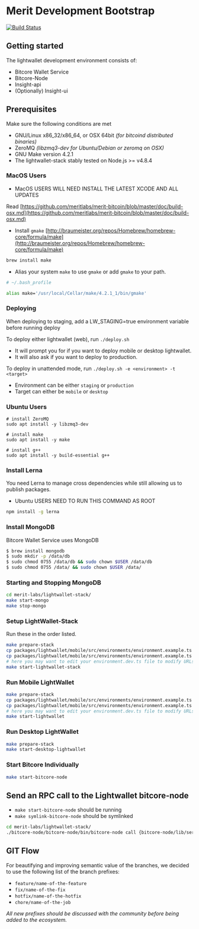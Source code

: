 # Merit Development Bootstrap

[![Build Status](https://jenkins.merit.me/buildStatus/icon?job=lightwallet-stack/master)](https://jenkins.merit.me/job/lightwallet-stack)

## Getting started
The lightwallet development environment consists of:
* Bitcore Wallet Service
* Bitcore-Node
* Insight-api
* (Optionally) Insight-ui

## Prerequisites

Make sure the following conditions are met

- GNU/Linux x86_32/x86_64, or OSX 64bit *(for bitcoind distributed binaries)*
- ZeroMQ *(libzmq3-dev for Ubuntu/Debian or zeromq on OSX)*
- GNU Make version 4.2.1
- The lightwallet-stack stably tested on Node.js >= v4.8.4

### MacOS Users
* MacOS USERS WILL NEED INSTALL THE LATEST XCODE AND ALL UPDATES

Read [https://github.com/meritlabs/merit-bitcoin/blob/master/doc/build-osx.md](https://github.com/meritlabs/merit-bitcoin/blob/master/doc/build-osx.md)

- Install `gmake` [http://braumeister.org/repos/Homebrew/homebrew-core/formula/make](http://braumeister.org/repos/Homebrew/homebrew-core/formula/make)

```sh
brew install make
```

- Alias your system `make` to use `gmake` or add `gmake` to your path.

```sh
# ~/.bash_profile

alias make='/usr/local/Cellar/make/4.2.1_1/bin/gmake'
```

### Deploying
When deploying to staging, add a LW_STAGING=true environment variable before running deploy

To deploy either lightwallet (web), run `./deploy.sh`
* It will prompt you for if you want to deploy mobile or desktop lightwallet. 
* It will also ask if you want to deploy to production.

To deploy in unattended mode, run `./deploy.sh -e <environment> -t <target>`
* Environment can be either `staging` or `production`
* Target can either be `mobile` or `desktop`


### Ubuntu Users
```
# install ZeroMQ
sudo apt install -y libzmq3-dev

# install make
sudo apt install -y make

# install g++
sudo apt install -y build-essential g++
```

### Install Lerna

You need Lerna to manage cross dependencies while still allowing us to publish packages.
* Ubuntu USERS NEED TO RUN THIS COMMAND AS ROOT
```bash
npm install -g lerna
```


### Install MongoDB

Bitcore Wallet Service uses MongoDB

```bash
$ brew install mongodb
$ sudo mkdir -p /data/db
$ sudo chmod 0755 /data/db && sudo chown $USER /data/db
$ sudo chmod 0755 /data/ && sudo chown $USER /data/
```

### Starting and Stopping MongoDB

```sh
cd merit-labs/lightwallet-stack/
make start-mongo
make stop-mongo
```

### Setup LightWallet-Stack

Run these in the order listed.

```sh
make prepare-stack
cp packages/lightwallet/mobile/src/environments/environment.example.ts packages/lightwallet/mobile/src/environments/environment.dev.ts
cp packages/lightwallet/mobile/src/environments/environment.example.ts packages/lightwallet/mobile/src/environments/environment.ts
# here you may want to edit your environment.dev.ts file to modify URLs
make start-lightwallet-stack
```

### Run Mobile LightWallet

```sh
make prepare-stack
cp packages/lightwallet/mobile/src/environments/environment.example.ts packages/lightwallet/mobile/src/environments/environment.dev.ts
cp packages/lightwallet/mobile/src/environments/environment.example.ts packages/lightwallet/mobile/src/environments/environment.ts
# here you may want to edit your environment.dev.ts file to modify URLs
make start-lightwallet
```

### Run Desktop LightWallet

```sh
make prepare-stack
make start-desktop-lightwallet
```

### Start Bitcore Individually

```sh
make start-bitcore-node
```

## Send an RPC call to the Lightwallet bitcore-node

- `make start-bitcore-node` should be running
- `make symlink-bitcore-node` should be symlinked

```sh
cd merit-labs/lightwallet-stack/
./bitcore-node/bitcore-node/bin/bitcore-node call {bitcore-node/lib/services/bitcoind.js rpc_command_here}
```
## GIT Flow

For beautifying and improving semantic value of the branches, we decided to use the following list of the branch prefixes:

-  `feature/name-of-the-feature`
-  `fix/name-of-the-fix`
-  `hotfix/name-of-the-hotfix`
-  `chore/name-of-the-job`

*All new prefixes should be discussed with the community before being added to the ecosystem.*
